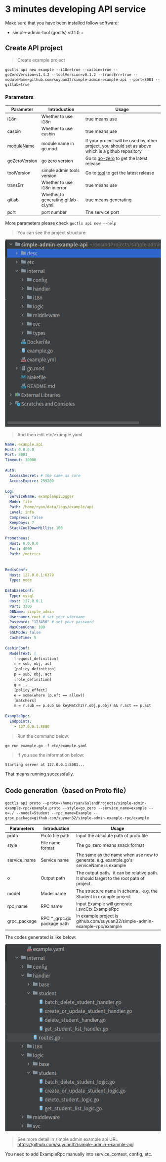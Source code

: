 # 3 minutes developing API service

Make sure that you have been installed follow software:
- simple-admin-tool (goctls) v0.1.0 +


## Create API project
> Create example project
```shell
goctls api new example --i18n=true --casbin=true --goZeroVersion=v1.4.2 --toolVersion=v0.1.2 --transErr=true --moduleName=github.com/suyuan32/simple-admin-example-api --port=8081 --gitlab=true

```

### Parameters

| Parameter	    | Introduction                        | Usage                                                                                               |
|---------------|-------------------------------------|-----------------------------------------------------------------------------------------------------|
| i18n          | Whether to use i18n                 | true means use                                                                                      |
| casbin        | Whether to use casbin               | true means use                                                                                      |
| moduleName    | module name in  go.mod              | If your project will be used by other project, you should set as above which is a github repository |
| goZeroVersion | go zero version                     | Go to [go-zero](https://github.com/zeromicro/go-zero/releases) to get the latest release            |
| toolVersion   | simple admin tools version          | Go to [tool](https://github.com/suyuan32/simple-admin-tools/releases) to get the latest release     |
| transErr      | Whether to use i18n in error        | true means use                                                                                      |
| gitlab        | Whether to generating gitlab-ci.yml | true means generating                                                                               |
| port          | port number                         | The service port                                                                                    |

More parameters please check `goctls api new --help`

> You can see the project structure:

![Example](../../assets/example-struct.png)


> And then edit etc/example.yaml

```yaml
Name: example.api
Host: 0.0.0.0
Port: 8081
Timeout: 30000

Auth:
  AccessSecret: # the same as core
  AccessExpire: 259200

Log:
  ServiceName: exampleApiLogger
  Mode: file
  Path: /home/ryan/data/logs/example/api
  Level: info
  Compress: false
  KeepDays: 7
  StackCoolDownMillis: 100

Prometheus:
  Host: 0.0.0.0
  Port: 4000
  Path: /metrics


RedisConf:
  Host: 127.0.0.1:6379
  Type: node

DatabaseConf:
  Type: mysql
  Host: 127.0.0.1
  Port: 3306
  DBName: simple_admin
  Username: root # set your username
  Password: "123456" # set your password
  MaxOpenConn: 100
  SSLMode: false
  CacheTime: 5

CasbinConf:
  ModelText: |
    [request_definition]
    r = sub, obj, act
    [policy_definition]
    p = sub, obj, act
    [role_definition]
    g = _, _
    [policy_effect]
    e = some(where (p.eft == allow))
    [matchers]
    m = r.sub == p.sub && keyMatch2(r.obj,p.obj) && r.act == p.act

ExampleRpc:
  Endpoints:
    - 127.0.0.1:8080
```

> Run the command below:

```shell
go run example.go -f etc/example.yaml
```

> If you see the information below:

```shell
Starting server at 127.0.0.1:8081...
```

That means running successfully.

## Code generation（based on Proto file）

```shell
goctls api proto --proto=/home/ryan/GolandProjects/simple-admin-example-rpc/example.proto --style=go_zero --service_name=example --o=./ --model=Student --rpc_name=Example --grpc_package=github.com/suyuan32/simple-admin-example-rpc/example
```
| Parameters   | Introduction               | Usage                                                                                   |
|--------------|----------------------------|-----------------------------------------------------------------------------------------|
| proto        | Proto file path            | Input the absolute path of proto file                                                   |
| style        | File name format           | The go_zero means snack format                                                          |
| service_name | Service name               | The same as the name when use new to generate. e.g. example.go's serviceName is example |
| o            | Output path                | The output path，it can be relative path. It should target to the root path of project.  |
| model        | Model name                 | The structure name in schema，e.g. the Student in example project                        |
| rpc_name     | RPC name                   | Input Example will generate l.svcCtx.ExampleRpc                                         |
| grpc_package | RPC *_grpc.go package path | In example project is github.com/suyuan32/simple-admin-example-rpc/example              |

The codes generated is like below:

![pic](../../assets/api_gen_struct.png)

> See more detail in simple admin example api URL https://github.com/suyuan32/simple-admin-example-api

You need to add ExampleRpc manually into service_context, config, etc.